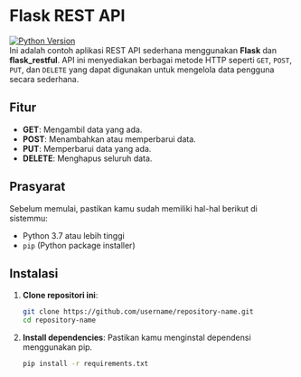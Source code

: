 # Flask REST API

[![Python Version](https://img.shields.io/badge/python-%3E%3D%203.7-blue.svg)](https://www.python.org/)  
Ini adalah contoh aplikasi REST API sederhana menggunakan **Flask** dan **flask_restful**. API ini menyediakan berbagai metode HTTP seperti `GET`, `POST`, `PUT`, dan `DELETE` yang dapat digunakan untuk mengelola data pengguna secara sederhana.

## Fitur

- **GET**: Mengambil data yang ada.
- **POST**: Menambahkan atau memperbarui data.
- **PUT**: Memperbarui data yang ada.
- **DELETE**: Menghapus seluruh data.

## Prasyarat

Sebelum memulai, pastikan kamu sudah memiliki hal-hal berikut di sistemmu:

- Python 3.7 atau lebih tinggi
- `pip` (Python package installer)

## Instalasi

1. **Clone repositori ini**:

   ```bash
   git clone https://github.com/username/repository-name.git
   cd repository-name
2. **Install dependencies**:
   Pastikan kamu menginstal dependensi menggunakan pip.
   ```bash
   pip install -r requirements.txt

